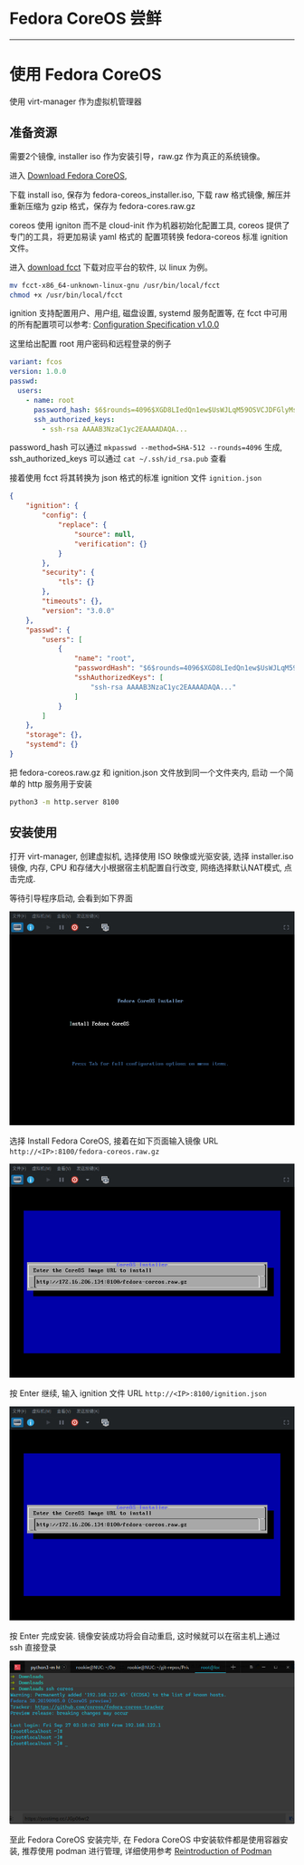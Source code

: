 # Fedora CoreOS 尝鲜

---

# 使用 Fedora CoreOS

使用 virt-manager 作为虚拟机管理器

## 准备资源

需要2个镜像, installer iso 作为安装引导，raw.gz 作为真正的系统镜像。

进入 [Download Fedora CoreOS](https://getfedora.org/en/coreos/download/),

下载 install iso, 保存为 fedora-coreos_installer.iso, 下载 raw 格式镜像, 解压并重新压缩为 gzip
格式，保存为 fedora-cores.raw.gz

coreos 使用 igniton 而不是 cloud-init 作为机器初始化配置工具, coreos 提供了专门的工具，将更加易读 yaml 格式的
配置项转换 fedora-coreos 标准 ignition 文件。

进入 [download fcct](https://github.com/coreos/fcct/releases) 下载对应平台的软件, 以 linux 为例。

```bash
mv fcct-x86_64-unknown-linux-gnu /usr/bin/local/fcct
chmod +x /usr/bin/local/fcct
```

ignition 支持配置用户、用户组, 磁盘设置, systemd 服务配置等, 在 fcct 中可用的所有配置项可以参考:
[Configuration Specification v1.0.0](https://github.com/coreos/fcct/blob/master/docs/configuration-v1_0.md)

这里给出配置 root 用户密码和远程登录的例子

```yaml
variant: fcos
version: 1.0.0
passwd:
  users:
    - name: root
      password_hash: $6$rounds=4096$XGD8LIedQn1ew$UsWJLqM59OSVCJDFGlyMsUpifAG./BAbY03mdIciLSCc7namSJI9Tx/ak1UlHHgupH8u8neqq2IxzKS37FVO4/
      ssh_authorized_keys:
        - ssh-rsa AAAAB3NzaC1yc2EAAAADAQA...
```

password_hash 可以通过 `mkpasswd --method=SHA-512 --rounds=4096` 生成,
ssh_authorized_keys 可以通过 `cat ~/.ssh/id_rsa.pub` 查看

接着使用 fcct 将其转换为 json 格式的标准 ignition 文件 `ignition.json`

```json
{
    "ignition": {
        "config": {
            "replace": {
                "source": null,
                "verification": {}
            }
        },
        "security": {
            "tls": {}
        },
        "timeouts": {},
        "version": "3.0.0"
    },
    "passwd": {
        "users": [
            {
                "name": "root",
                "passwordHash": "$6$rounds=4096$XGD8LIedQn1ew$UsWJLqM59OSVCJDFGlyMsUpifAG./BAbY03mdIciLSCc7namSJI9Tx/ak1UlHHgupH8u8neqq2IxzKS37FVO4/",
                "sshAuthorizedKeys": [
                    "ssh-rsa AAAAB3NzaC1yc2EAAAADAQA..."
                ]
            }
        ]
    },
    "storage": {},
    "systemd": {}
}
```

把 fedora-coreos.raw.gz 和 ignition.json 文件放到同一个文件夹内, 启动
一个简单的 http 服务用于安装

```bash
python3 -m http.server 8100
```

## 安装使用

打开 virt-manager, 创建虚拟机, 选择使用 ISO 映像或光驱安装, 选择 installer.iso 镜像,
内存, CPU 和存储大小根据宿主机配置自行改变, 网络选择默认NAT模式, 点击完成.

等待引导程序启动, 会看到如下界面

![install-coreos.png](../assets/2020/install-coreos.png)

选择 Install Fedora CoreOS, 接着在如下页面输入镜像 URL `http://<IP>:8100/fedora-coreos.raw.gz`

![intpu-image-url.png](../assets/2020/intpu-image-url.png)

按 Enter 继续, 输入 ignition 文件 URL `http://<IP>:8100/ignition.json`

![intpu-image-url.png](../assets/2020/intpu-image-url.png)

按 Enter 完成安装. 镜像安装成功将会自动重启, 这时候就可以在宿主机上通过
ssh 直接登录

![coreos-login.png](../assets/2020/coreos-login.png)

至此 Fedora CoreOS 安装完毕, 在 Fedora CoreOS 中安装软件都是使用容器安装, 推荐使用 podman 进行管理, 详细使用参考 [Reintroduction of Podman](https://www.projectatomic.io/blog/2018/02/reintroduction-podman/)